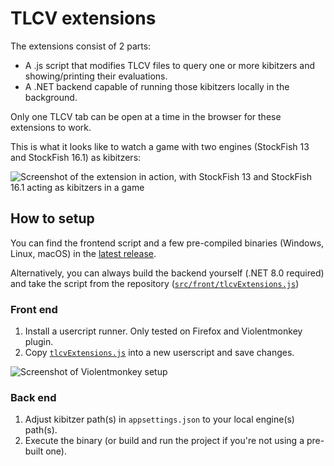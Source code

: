 # TLCV extensions

The extensions consist of 2 parts:

- A .js script that modifies TLCV files to query one or more kibitzers and showing/printing their evaluations.
- A .NET backend capable of running those kibitzers locally in the background.

Only one TLCV tab can be open at a time in the browser for these extensions to work.

This is what it looks like to watch a game with two engines (StockFish 13 and StockFish 16.1) as kibitzers:

![Screenshot of the extension in action, with StockFish 13 and StockFish 16.1 acting as kibitzers in a game](https://github.com/GediminasMasaitis/TlcvExtensions/assets/11148519/0693ee16-3240-493f-98cd-8d9daa814749)

## How to setup

You can find the frontend script and a few pre-compiled binaries (Windows, Linux, macOS) in the [latest release](https://github.com/GediminasMasaitis/TlcvExtensions/releases/latest).

Alternatively, you can always build the backend yourself (.NET 8.0 required) and take the script from the repository ([`src/front/tlcvExtensions.js`](src/front/tlcvExtensions.js))

### Front end

1. Install a usercript runner. Only tested on Firefox and Violentmonkey plugin.
2. Copy [`tlcvExtensions.js`](src/front/tlcvExtensions.js) into a new userscript and save changes.

![Screenshot of Violentmonkey setup](https://github.com/GediminasMasaitis/TlcvExtensions/assets/11148519/13439011-eb74-4004-8ba9-1b5399e248b5)

### Back end

1. Adjust kibitzer path(s) in `appsettings.json` to your local engine(s) path(s).
2. Execute the binary (or build and run the project if you're not using a pre-built one).
